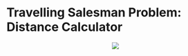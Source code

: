Travelling Salesman Problem: Distance Calculator
================================================

<p align="center">
  <img src="gif/TSP Distance Calculator.gif"/>
</p>

